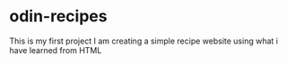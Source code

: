 # odin-recipes
This is my first project
I am creating a simple recipe website using what i have learned from HTML
